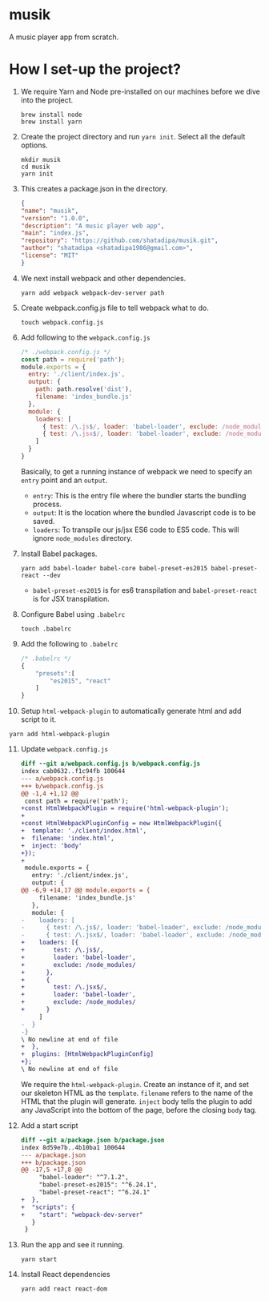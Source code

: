 # musik
A music player app from scratch.

# How I set-up the project?
1. We require Yarn and Node pre-installed on our machines before we dive into the project.

    ```shell
    brew install node
    brew install yarn
    ```

2. Create the project directory and run `yarn init`. Select all the default options.

    ```shell
    mkdir musik
    cd musik
    yarn init
    ```

3. This creates a package.json in the directory.

    ```json
    {
    "name": "musik",
    "version": "1.0.0",
    "description": "A music player web app",
    "main": "index.js",
    "repository": "https://github.com/shatadipa/musik.git",
    "author": "shatadipa <shatadipa1986@gmail.com>",
    "license": "MIT"
    }
    ```

4. We next install webpack and other dependencies.

    ```shell
    yarn add webpack webpack-dev-server path
    ```

5. Create webpack.config.js file to tell webpack what to do.

   ```shell
   touch webpack.config.js
   ```


6. Add following to the `webpack.config.js`

   ```javascript
   /* ./webpack.config.js */
   const path = require('path');
   module.exports = {
     entry: './client/index.js',
     output: {
       path: path.resolve('dist'),
       filename: 'index_bundle.js'
     },
     module: {
       loaders: [
         { test: /\.js$/, loader: 'babel-loader', exclude: /node_modules/ },
         { test: /\.jsx$/, loader: 'babel-loader', exclude: /node_modules/ }
       ]
     }
   }
   ```

   Basically, to get a running instance of webpack we need to specify an `entry` point and an `output`.

   - `entry`: This is the entry file where the bundler starts the bundling process.
   - `output`: It is the location where the bundled Javascript code is to be saved.
   - `loaders`: To transpile our js/jsx ES6 code to ES5 code. This will ignore `node_modules` directory.

7. Install Babel packages.

   ```shell
   yarn add babel-loader babel-core babel-preset-es2015 babel-preset-react --dev
   ```

   - `babel-preset-es2015` is for es6 transpilation and `babel-preset-react` is for JSX transpilation. 

8. Configure Babel using `.babelrc`

   ```Shell
   touch .babelrc
   ```

9. Add the following to `.babelrc`

   ```javascript
   /* .babelrc */  
   {
       "presets":[
           "es2015", "react"
       ]
   }
   ```

10. Setup `html-webpack-plugin` to automatically generate html and add script to it.

  ```shell
  yarn add html-webpack-plugin
  ```

11. Update `webpack.config.js`

    ```diff
    diff --git a/webpack.config.js b/webpack.config.js
    index cab0632..f1c94fb 100644
    --- a/webpack.config.js
    +++ b/webpack.config.js
    @@ -1,4 +1,12 @@
     const path = require('path');
    +const HtmlWebpackPlugin = require('html-webpack-plugin');
    +
    +const HtmlWebpackPluginConfig = new HtmlWebpackPlugin({
    +  template: './client/index.html',
    +  filename: 'index.html',
    +  inject: 'body'
    +});
    +
     module.exports = {
       entry: './client/index.js',
       output: {
    @@ -6,9 +14,17 @@ module.exports = {
         filename: 'index_bundle.js'
       },
       module: {
    -    loaders: [
    -      { test: /\.js$/, loader: 'babel-loader', exclude: /node_modules/ },
    -      { test: /\.jsx$/, loader: 'babel-loader', exclude: /node_modules/ }
    +    loaders: [{
    +        test: /\.js$/,
    +        loader: 'babel-loader',
    +        exclude: /node_modules/
    +      },
    +      {
    +        test: /\.jsx$/,
    +        loader: 'babel-loader',
    +        exclude: /node_modules/
    +      }
         ]
    -  }
    -}
    \ No newline at end of file
    +  },
    +  plugins: [HtmlWebpackPluginConfig]
    +};
    \ No newline at end of file

    ```

    We require the `html-webpack-plugin`. Create an instance of it, and set our skeleton HTML as the `template`. `filename` refers to the name of the HTML that the plugin will generate. `inject` body tells the plugin to add any JavaScript into the bottom of the page, before the closing `body` tag.

12. Add a start script

    ```diff
    diff --git a/package.json b/package.json
    index 8d59e7b..4b10ba1 100644
    --- a/package.json
    +++ b/package.json
    @@ -17,5 +17,8 @@
         "babel-loader": "^7.1.2",
         "babel-preset-es2015": "^6.24.1",
         "babel-preset-react": "^6.24.1"
    +  },
    +  "scripts": {
    +    "start": "webpack-dev-server"
       }
     }
    ```

13. Run the app and see it running.

    ```shell
    yarn start
    ```

14. Install React dependencies

    ```shell
    yarn add react react-dom
    ```

